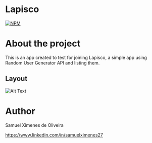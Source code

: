 
# Lapisco
[![NPM](https://img.shields.io/npm/l/react)](https://github.com/devsuperior/sds1-wmazoni/blob/master/LICENSE) 

# About the project
This is an app created to test for joining Lapisco, a simple app using Random User Generator API and listing them.

## Layout
  ![Alt Text](https://media.giphy.com/media/v1.Y2lkPTc5MGI3NjExcmU5MTJmdWlscHo4Yno5OWV1MTF0Nzl5NjlveXpwZzkxZTYxb3h3OSZlcD12MV9pbnRlcm5hbF9naWZfYnlfaWQmY3Q9Zw/v8AWgAj0dYoPMEmeyO/giphy.gif)
# Author

Samuel Ximenes de Oliveira

https://www.linkedin.com/in/samuelximenes27
